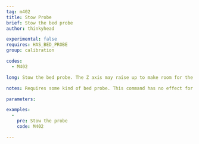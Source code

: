 ```yaml
---
tag: m402
title: Stow Probe
brief: Stow the bed probe
author: thinkyhead

experimental: false
requires: HAS_BED_PROBE
group: calibration

codes:
  - M402

long: Stow the bed probe. The Z axis may raise up to make room for the probe to stow.

notes: Requires some kind of bed probe. This command has no effect for probes that don't deploy.

parameters:

examples:
  -
    pre: Stow the probe
    code: M402

---
```


